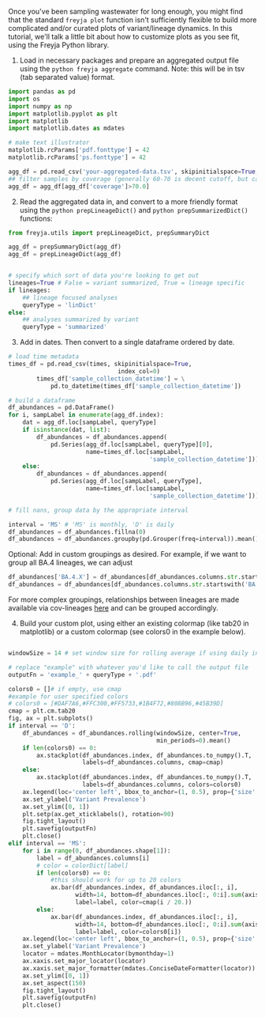Once you've been sampling wastewater for long enough, you might find that the standard ```freyja plot``` function isn't sufficiently flexible to build more complicated and/or curated plots of variant/lineage dynamics. In this tutorial, we'll talk a little bit about how to customize plots as you see fit, using the Freyja Python library.

1. Load in necessary packages and prepare  an aggregated output file using the ```python freyja aggregate``` command. Note: this will be in tsv (tab separated value) format. 


```python
import pandas as pd
import os
import numpy as np
import matplotlib.pyplot as plt
import matplotlib
import matplotlib.dates as mdates

# make text illustrator 
matplotlib.rcParams['pdf.fonttype'] = 42
matplotlib.rcParams['ps.fonttype'] = 42

agg_df = pd.read_csv('your-aggregated-data.tsv', skipinitialspace=True, sep='\t',index_col=0) 
## filter samples by coverage (generally 60-70 is decent cutoff, but can vary across samples)
agg_df = agg_df[agg_df['coverage']>70.0] 
```

2. Read the aggregated data in, and convert to a more friendly format using the ```python prepLineageDict()``` and ```python prepSummarizedDict()``` functions: 

```python
from freyja.utils import prepLineageDict, prepSummaryDict

agg_df = prepSummaryDict(agg_df)
agg_df = prepLineageDict(agg_df)


# specify which sort of data you're looking to get out
lineages=True # False = variant summarized, True = lineage specific 
if lineages:
	## lineage focused analyses
    queryType = 'linDict'
else:
	## analyses summarized by variant
    queryType = 'summarized'

```

3. Add in dates. Then convert to a single dataframe ordered by date. 

```python
# load time metadata
times_df = pd.read_csv(times, skipinitialspace=True,
                               index_col=0)
        times_df['sample_collection_datetime'] = \
            pd.to_datetime(times_df['sample_collection_datetime'])

# build a dataframe 
df_abundances = pd.DataFrame()
for i, sampLabel in enumerate(agg_df.index):
    dat = agg_df.loc[sampLabel, queryType]
    if isinstance(dat, list):
        df_abundances = df_abundances.append(
            pd.Series(agg_df.loc[sampLabel, queryType][0],
                      name=times_df.loc[sampLabel,
                                        'sample_collection_datetime']))
    else:
        df_abundances = df_abundances.append(
            pd.Series(agg_df.loc[sampLabel, queryType],
                      name=times_df.loc[sampLabel,
                                        'sample_collection_datetime']))

# fill nans, group data by the appropriate interval

interval = 'MS' # 'MS' is monthly, 'D' is daily
df_abundances = df_abundances.fillna(0)
df_abundances = df_abundances.groupby(pd.Grouper(freq=interval)).mean()
```

Optional: Add in custom groupings as desired. For example, if we want to group all BA.4 lineages, we can adjust   

```python
df_abundances['BA.4.X'] = df_abundances[df_abundances.columns.str.startswith('BA.4')]
df_abundances = df_abundances[df_abundances.columns.str.startswith('BA.4') & ~(df_abundances.columns=='BA.4.X')]
```
For more complex groupings, relationships between lineages are made available via cov-lineages [here](https://github.com/cov-lineages/lineages-website/blob/master/data/lineages.yml) and can be grouped accordingly. 

4. Build your custom plot, using either an existing colormap (like tab20 in matplotlib) or a custom colormap (see colors0 in the example below). 


```python 

windowSize = 14 # set window size for rolling average if using daily interval 

# replace "example" with whatever you'd like to call the output file
outputFn = 'example_' + queryType + '.pdf'

colors0 = []# if empty, use cmap
#example for user specified colors
# colors0 = [#DAF7A6,#FFC300,#FF5733,#1B4F72,#808B96,#45B39D]
cmap = plt.cm.tab20
fig, ax = plt.subplots()
if interval == 'D':
    df_abundances = df_abundances.rolling(windowSize, center=True,
                                          min_periods=0).mean()
    if len(colors0) == 0:
        ax.stackplot(df_abundances.index, df_abundances.to_numpy().T,
                     labels=df_abundances.columns, cmap=cmap)
    else:
        ax.stackplot(df_abundances.index, df_abundances.to_numpy().T,
                     labels=df_abundances.columns, colors=colors0)
    ax.legend(loc='center left', bbox_to_anchor=(1, 0.5), prop={'size': 4})
    ax.set_ylabel('Variant Prevalence')
    ax.set_ylim([0, 1])
    plt.setp(ax.get_xticklabels(), rotation=90)
    fig.tight_layout()
    plt.savefig(outputFn)
    plt.close()
elif interval == 'MS':
    for i in range(0, df_abundances.shape[1]):
        label = df_abundances.columns[i]
        # color = colorDict[label]
        if len(colors0) == 0:
        	#this should work for up to 20 colors
            ax.bar(df_abundances.index, df_abundances.iloc[:, i],
                   width=14, bottom=df_abundances.iloc[:, 0:i].sum(axis=1),
                   label=label, color=cmap(i / 20.))
        else:
            ax.bar(df_abundances.index, df_abundances.iloc[:, i],
                   width=14, bottom=df_abundances.iloc[:, 0:i].sum(axis=1),
                   label=label, color=colors0[i])
    ax.legend(loc='center left', bbox_to_anchor=(1, 0.5), prop={'size': 4})
    ax.set_ylabel('Variant Prevalence')
    locator = mdates.MonthLocator(bymonthday=1)
    ax.xaxis.set_major_locator(locator)
    ax.xaxis.set_major_formatter(mdates.ConciseDateFormatter(locator))
    ax.set_ylim([0, 1])
    ax.set_aspect(150)
    fig.tight_layout()
    plt.savefig(outputFn)
    plt.close()
```











